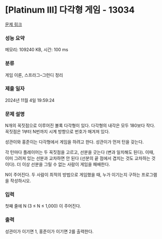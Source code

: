 # [Platinum III] 다각형 게임 - 13034 

[문제 링크](https://www.acmicpc.net/problem/13034) 

### 성능 요약

메모리: 109240 KB, 시간: 100 ms

### 분류

게임 이론, 스프라그–그런디 정리

### 제출 일자

2024년 11월 4일 19:59:24

### 문제 설명

<p>N개의 꼭짓점으로 이루어진 볼록 다각형이 있다. 다각형의 내각은 모두 180보다 작다. 꼭짓점은 1부터 N번까지 시계 방향으로 번호가 매겨져 있다.</p>

<p>성관이와 홍준이는 다각형에서 게임을 하려고 한다. 성관이가 먼저 턴을 갖는다.</p>

<p>각 턴마다 플레이어는 두 꼭짓점을 고르고, 선분을 긋는다 (변과 일치해도 된다). 이때, 이미 그려져 있는 선분과 교차하면 안 된다 (선분의 끝 점에서 겹치는 것도 교차하는 것이다). 더 이상 선분을 그릴 수 없는 사람이 게임을 패배한다.</p>

<p>N이 주어진다. 두 사람이 최적의 방법으로 게임했을 때, 누가 이기는지 구하는 프로그램을 작성하시오.</p>

### 입력 

 <p>첫째 줄에 N (3 ≤ N ≤ 1,000) 이 주어진다.</p>

### 출력 

 <p>성관이가 이기면 1, 홍준이가 이기면 2를 출력한다.</p>

